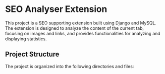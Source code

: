 # SEO Analyser Extension

This project is a SEO supporting extension built using Django and MySQL. The extension is designed to analyze the content of the current tab, focusing on images and links, and provides functionalities for analyzing and displaying statistics.

## Project Structure

The project is organized into the following directories and files: